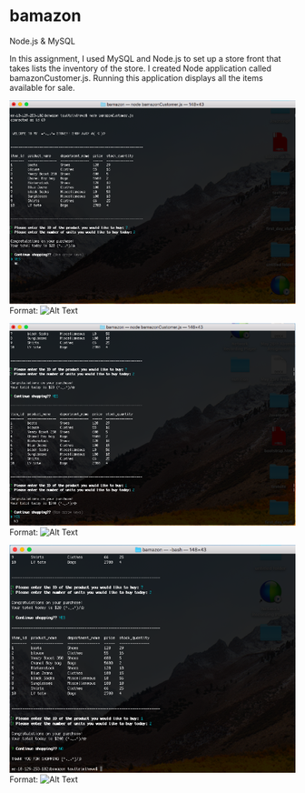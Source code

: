 # bamazon
Node.js &amp; MySQL

In this assignment, I used MySQL and Node.js to set up a store front that takes lists the inventory of the store. I created Node application called bamazonCustomer.js. Running this application displays all the items available for sale.

![screenshot1](/images/image1.png)
Format: ![Alt Text](url)

![screenshot1](/images/image2.png)
Format: ![Alt Text](url)

![screenshot1](/images/image3.png)
Format: ![Alt Text](url)